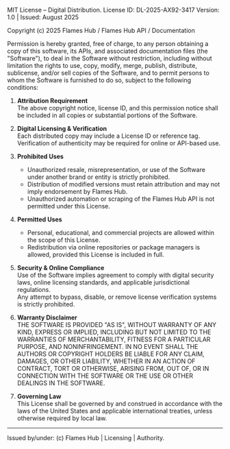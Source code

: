 MIT License – Digital Distribution.
License ID: DL-2025-AX92-3417
Version: 1.0 | Issued: August 2025

Copyright (c) 2025 Flames Hub / Flames Hub API / Documentation

Permission is hereby granted, free of charge, to any person obtaining a copy
of this software, its APIs, and associated documentation files (the "Software"), 
to deal in the Software without restriction, including without limitation the rights 
to use, copy, modify, merge, publish, distribute, sublicense, and/or sell copies 
of the Software, and to permit persons to whom the Software is furnished to do so, 
subject to the following conditions:

1. **Attribution Requirement**  
   The above copyright notice, license ID, and this permission notice shall 
   be included in all copies or substantial portions of the Software.  

2. **Digital Licensing & Verification**  
   Each distributed copy may include a License ID or reference tag.  
   Verification of authenticity may be required for online or API-based use.  

3. **Prohibited Uses**

   - Unauthorized resale, misrepresentation, or use of the Software under another 
     brand or entity is strictly prohibited.  
   - Distribution of modified versions must retain attribution and may not imply 
     endorsement by Flames Hub.  
   - Unauthorized automation or scraping of the Flames Hub API is not permitted 
     under this License.  

4. **Permitted Uses**
   - Personal, educational, and commercial projects are allowed within the scope 
     of this License.  
   - Redistribution via online repositories or package managers is allowed, provided 
     this License is included in full.  

5. **Security & Online Compliance**  
   Use of the Software implies agreement to comply with digital security laws, 
   online licensing standards, and applicable jurisdictional regulations.  
   Any attempt to bypass, disable, or remove license verification systems is 
   strictly prohibited.  

6. **Warranty Disclaimer**  
   THE SOFTWARE IS PROVIDED "AS IS", WITHOUT WARRANTY OF ANY KIND, EXPRESS OR 
   IMPLIED, INCLUDING BUT NOT LIMITED TO THE WARRANTIES OF MERCHANTABILITY, 
   FITNESS FOR A PARTICULAR PURPOSE, AND NONINFRINGEMENT. IN NO EVENT SHALL THE 
   AUTHORS OR COPYRIGHT HOLDERS BE LIABLE FOR ANY CLAIM, DAMAGES, OR OTHER 
   LIABILITY, WHETHER IN AN ACTION OF CONTRACT, TORT OR OTHERWISE, ARISING FROM, 
   OUT OF, OR IN CONNECTION WITH THE SOFTWARE OR THE USE OR OTHER DEALINGS IN 
   THE SOFTWARE.  

7. **Governing Law**  
   This License shall be governed by and construed in accordance with the laws 
   of the United States and applicable international treaties, unless otherwise 
   required by local law.  

---
Issued by/under: (c) Flames Hub | Licensing | Authority.
